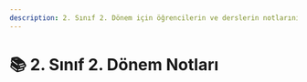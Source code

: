 ```yaml
---
description: 2. Sınıf 2. Dönem için öğrencilerin ve derslerin notlarını içerir 📚
---
```


# 📚 2. Sınıf 2. Dönem Notları
